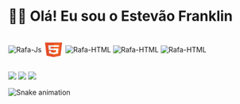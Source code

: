 # :man_technologist: Olá! Eu sou o Estevão Franklin


<div style="display: inline_block"><br>
  <img align="center" alt="Rafa-Js" height="30" width="40" src="https://cdn.jsdelivr.net/gh/devicons/devicon/icons/java/java-original-wordmark.svg">
  <img align="center" alt="Rafa-HTML" height="30" width="40" src="https://raw.githubusercontent.com/devicons/devicon/master/icons/html5/html5-original.svg">
  <img align="center" alt="Rafa-HTML" height="30" width="40" src="https://cdn.jsdelivr.net/gh/devicons/devicon/icons/intellij/intellij-original.svg" />
  <img align="center" alt="Rafa-HTML" height="30" width="40" src="https://cdn.jsdelivr.net/gh/devicons/devicon/icons/github/github-original-wordmark.svg" />
  <img align="center" alt="Rafa-HTML" height="30" width="40" src="https://cdn.jsdelivr.net/gh/devicons/devicon/icons/git/git-plain.svg" />




</div>

##
 
<div>
  
  <a href="https://instagram.com/estevao6c" target="_blank"><img src="https://img.shields.io/badge/-Instagram-%23E4405F?style=for-the-badge&logo=instagram&logoColor=white" target="_blank"></a>
 	  <a href="estevao-franklin@hotmail.com" target="_blank"><img src="https://img.shields.io/badge/-Hotmail-0078D4?style=for-the-badge&logo=instagram&logoColor=white" target="_blank"></a>
   <a href="https://www.linkedin.com/in/estev%C3%A3o-franklin-550023201" target="_blank"><img src="https://img.shields.io/badge/-LinkedIn-%230077B5?style=for-the-badge&logo=linkedin&logoColor=white" target="_blank"></a> 
 
  ![Snake animation](https://github.com/EstevaoFranklin/rafaballerini/blob/output/github-contribution-grid-snake.svg)
 
</div>
